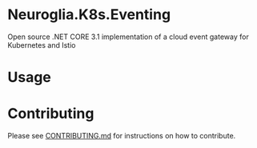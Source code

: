 # Neuroglia.K8s.Eventing
Open source .NET CORE 3.1 implementation of a cloud event gateway for Kubernetes and Istio

# Usage


# Contributing

Please see [CONTRIBUTING.md](https://github.com/neuroglia-io/K8s.Eventing/blob/master/CONTRIBUTING.md) for instructions on how to contribute.
